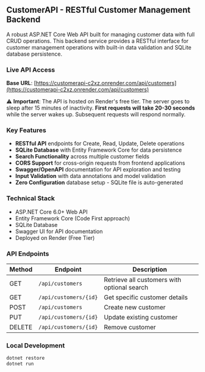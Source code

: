 ## CustomerAPI - RESTful Customer Management Backend

A robust ASP.NET Core Web API built for managing customer data with full CRUD operations. This backend service provides a RESTful interface for customer management operations with built-in data validation and SQLite database persistence.

### Live API Access
**Base URL**: [https://customerapi-c2xz.onrender.com/api/customers](https://customerapi-c2xz.onrender.com/api/customers)

⚠️ **Important**: The API is hosted on Render's free tier. The server goes to sleep after 15 minutes of inactivity. **First requests will take 20-30 seconds** while the server wakes up. Subsequent requests will respond normally.

### Key Features
- **RESTful API** endpoints for Create, Read, Update, Delete operations
- **SQLite Database** with Entity Framework Core for data persistence
- **Search Functionality** across multiple customer fields
- **CORS Support** for cross-origin requests from frontend applications
- **Swagger/OpenAPI** documentation for API exploration and testing
- **Input Validation** with data annotations and model validation
- **Zero Configuration** database setup - SQLite file is auto-generated

### Technical Stack
- ASP.NET Core 6.0+ Web API
- Entity Framework Core (Code First approach)
- SQLite Database
- Swagger UI for API documentation
- Deployed on Render (Free Tier)

### API Endpoints
| Method | Endpoint | Description |
|--------|----------|-------------|
| GET | `/api/customers` | Retrieve all customers with optional search |
| GET | `/api/customers/{id}` | Get specific customer details |
| POST | `/api/customers` | Create new customer |
| PUT | `/api/customers/{id}` | Update existing customer |
| DELETE | `/api/customers/{id}` | Remove customer |

### Local Development
```bash
dotnet restore
dotnet run
